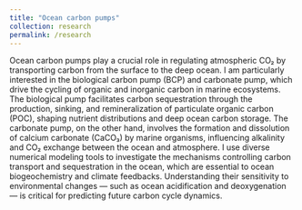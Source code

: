 ```yaml
---
title: "Ocean carbon pumps"
collection: research
permalink: /research
---
```

Ocean carbon pumps play a crucial role in regulating atmospheric CO₂ by transporting carbon from the surface to the deep ocean. I am particularly interested in the biological carbon pump (BCP) and carbonate pump, which drive the cycling of organic and inorganic carbon in marine ecosystems. The biological pump facilitates carbon sequestration through the production, sinking, and remineralization of particulate organic carbon (POC), shaping nutrient distributions and deep ocean carbon storage. The carbonate pump, on the other hand, involves the formation and dissolution of calcium carbonate (CaCO₃) by marine organisms, influencing alkalinity and CO₂ exchange between the ocean and atmosphere. I use diverse numerical modeling tools to investigate the mechanisms controlling carbon transport and sequestration in the ocean, which are essential to ocean biogeochemistry and climate feedbacks. Understanding their sensitivity to environmental changes — such as ocean acidification and deoxygenation — is critical for predicting future carbon cycle dynamics. 

